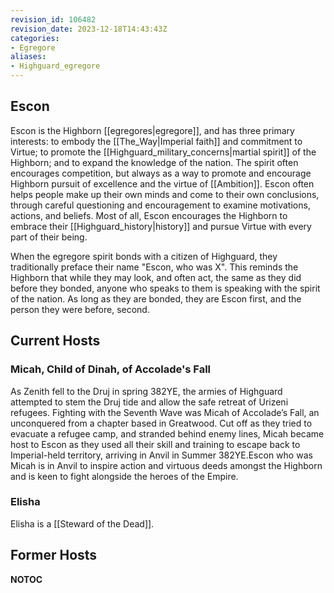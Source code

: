 ```yaml
---
revision_id: 106482
revision_date: 2023-12-18T14:43:43Z
categories:
- Egregore
aliases:
- Highguard_egregore
---
```




## Escon
Escon is the Highborn [[egregores|egregore]], and has three primary interests: to embody the [[The_Way|Imperial faith]] and commitment to Virtue; to promote the [[Highguard_military_concerns|martial spirit]] of the Highborn; and to expand the knowledge of the nation. The spirit often encourages competition, but always as a way to promote and encourage Highborn pursuit of excellence and the virtue of [[Ambition]]. Escon often helps people make up their own minds and come to their own conclusions, through careful questioning and encouragement to examine motivations, actions, and beliefs. Most of all, Escon encourages the Highborn to embrace their [[Highguard_history|history]] and pursue Virtue with every part of their being. 

When the egregore spirit bonds with a citizen of Highguard, they traditionally preface their name "Escon, who was X". This reminds the Highborn that while they may look, and often act, the same as they did before they bonded, anyone who speaks to them is speaking with the spirit of the nation. As long as they are bonded, they are Escon first, and the person they were before, second.
## Current Hosts
### Micah, Child of Dinah, of Accolade's Fall
As Zenith fell to the Druj in spring 382YE, the armies of Highguard attempted to stem the Druj tide and allow the safe retreat of Urizeni refugees. Fighting with the Seventh Wave was Micah of Accolade’s Fall, an unconquered from a chapter based in Greatwood. Cut off as they tried to evacuate a refugee camp, and stranded behind enemy lines, Micah became host to Escon as they used all their skill and training to escape back to Imperial-held territory, arriving in Anvil in Summer 382YE.Escon who was Micah is in Anvil to inspire action and virtuous deeds amongst the Highborn and is keen to fight alongside the heroes of the Empire.
### Elisha
Elisha is a [[Steward of the Dead]].





## Former Hosts




__NOTOC__